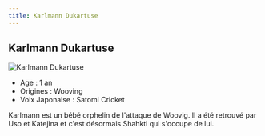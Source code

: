 ```yaml
---
title: Karlmann Dukartuse
---
```


Karlmann Dukartuse
------------------


![Karlmann Dukartuse](/images/stories/saga/vgundam/persos/karlmann-dukartuse.png)
* Age : 1 an
* Origines : Wooving
* Voix Japonaise : Satomi Cricket


Karlmann est un bébé orphelin de l'attaque de Woovig. Il a été retrouvé par Uso et Katejina et c'est désormais Shahkti qui s'occupe de lui. 



